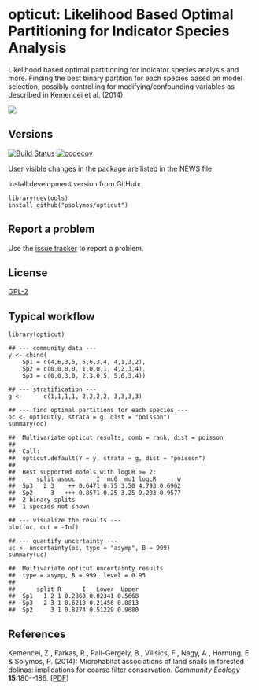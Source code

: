 # opticut: Likelihood Based Optimal Partitioning for Indicator Species Analysis

Likelihood based optimal partitioning for indicator species analysis and more.
Finding the best binary partition for each species based on
model selection, possibly controlling for modifying/confounding
variables as described in Kemencei et al. (2014).

![](https://github.com/psolymos/opticut/raw/master/extras/oc-logo.png)

## Versions

[![Build Status](https://travis-ci.org/psolymos/opticut.svg?branch=master)](https://travis-ci.org/psolymos/opticut) [![codecov](https://codecov.io/gh/psolymos/opticut/branch/master/graph/badge.svg)](https://codecov.io/gh/psolymos/opticut)

User visible changes in the package are listed in the [NEWS](https://github.com/psolymos/opticut/blob/master/NEWS.md) file.

Install development version from GitHub:

```
library(devtools)
install_github("psolymos/opticut")
```

## Report a problem

Use the [issue tracker](https://github.com/psolymos/opticut/issues)
to report a problem.

## License

[GPL-2](https://www.gnu.org/licenses/old-licenses/gpl-2.0.en.html)

## Typical workflow

```
library(opticut)

## --- community data ---
y <- cbind(
    Sp1 = c(4,6,3,5, 5,6,3,4, 4,1,3,2),
    Sp2 = c(0,0,0,0, 1,0,0,1, 4,2,3,4),
    Sp3 = c(0,0,3,0, 2,3,0,5, 5,6,3,4))

## --- stratification ---
g <-      c(1,1,1,1, 2,2,2,2, 3,3,3,3)

## --- find optimal partitions for each species ---
oc <- opticut(y, strata = g, dist = "poisson")
summary(oc)

##  Multivariate opticut results, comb = rank, dist = poisson
##
##  Call:
##  opticut.default(Y = y, strata = g, dist = "poisson")
##
##  Best supported models with logLR >= 2:
##      split assoc      I  mu0  mu1 logLR      w
##  Sp3   2 3    ++ 0.6471 0.75 3.50 4.793 0.6962
##  Sp2     3   +++ 0.8571 0.25 3.25 9.203 0.9577
##  2 binary splits
##  1 species not shown

## --- visualize the results ---
plot(oc, cut = -Inf)

## --- quantify uncertainty ---
uc <- uncertainty(oc, type = "asymp", B = 999)
summary(uc)

##  Multivariate opticut uncertainty results
##  type = asymp, B = 999, level = 0.95
##
##      split R      I   Lower  Upper
##  Sp1   1 2 1 0.2860 0.02341 0.5668
##  Sp3   2 3 1 0.6218 0.21456 0.8813
##  Sp2     3 1 0.8274 0.51229 0.9680
```

## References

Kemencei, Z., Farkas, R., Pall-Gergely, B., Vilisics, F., Nagy, A., Hornung,
E. & Solymos, P. (2014): Microhabitat associations of land snails in
forested dolinas: implications for coarse filter conservation.
_Community Ecology_ **15**:180--186. [[PDF](https://drive.google.com/file/d/0B-q59n6LIwYPWnBjLUxvcXJVUXc/view?usp=sharing)]
